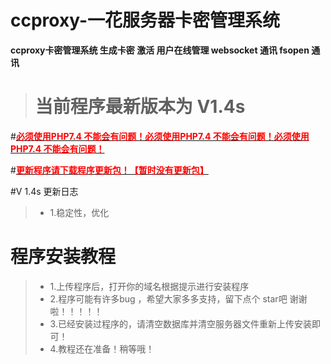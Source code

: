 # ccproxy-一花服务器卡密管理系统
**ccproxy卡密管理系统 生成卡密 激活 用户在线管理 websocket 通讯 fsopen 通讯** 

># 当前程序最新版本为 **V1.4s**

[安装教程文档]: https://github.com/yeuxuan/ccproxy_kami/blob/main/doc/%E4%B8%80%E8%8A%B1CCPROXY%20%E5%AE%89%E8%A3%85%E6%95%99%E7%A8%8B.md	"安装教程文档"

#**[<font style="color:red;">必须使用PHP7.4 不能会有问题！必须使用PHP7.4 不能会有问题！必须使用PHP7.4 不能会有问题！</font>][1]**

#**[<font style="color:red;">更新程序请下载程序更新包！【暂时没有更新包】</font>][1]**

#V 1.4s 更新日志

>* 1.稳定性，优化

# 程序安装教程

>* 1.上传程序后，打开你的域名根据提示进行安装程序
>* 2.程序可能有许多bug ，希望大家多多支持，留下点个 star吧 谢谢啦！！！！！
>* 3.已经安装过程序的，请清空数据库并清空服务器文件重新上传安装即可！
>* 4.教程还在准备！稍等哦！


[1]: https://wwt.lanzouy.com/iH1vu08nmx3a "更新包下载"